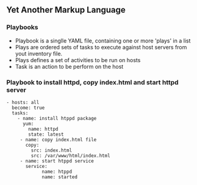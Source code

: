 ## Yet Another Markup Language
### Playbooks
- Playbook is a singlle YAML file, containing one or more 'plays' in a list
- Plays are ordered sets of tasks to execute against host servers from yout inventory file.
- Plays defines a set of activities to be run on hosts
- Task is an action to be perform on the host
### Playbook to install httpd, copy index.html and start httpd server
```
- hosts: all
  become: true
  tasks:
    - name: install htppd package
      yum:
        name: httpd
        state: latest
     - name: copy index.html file
       copy:
         src: index.html
         src: /var/www/html/index.html
     - name: start htppd service
       service:
             name: htppd
             name: started
```
